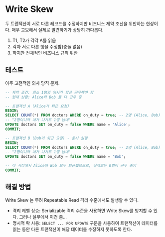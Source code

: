 # Write Skew

두 트랜잭션이 서로 다른 레코드를 수정하지만 비즈니스 제약 조선을 위반하는 현상이다.
매우 교묘해서 실제로 발견하기가 상당히 까다롭다.

1. T1, T2가 각각 A를 읽음
2. 각자 서로 다른 행을 수정함(충돌 없음)
3. 하지만 전체적인 비즈니스 규칙 위반


## 테스트

아주 고전적인 의사 당직 문제.

```sql
-- 제약 조건: 최소 1명의 의사가 항상 근무해야 함
-- 현재 상황: Alice와 Bob 둘 다 근무 중

-- 트랜잭션 A (Alice가 퇴근 요청)
BEGIN;
SELECT COUNT(*) FROM doctors WHERE on_duty = true; -- 2명 (Alice, Bob)
-- "2명이니까 내가 나가도 1명 남네"
UPDATE doctors SET on_duty = false WHERE name = 'Alice';
COMMIT;

-- 트랜잭션 B (Bob이 퇴근 요청) - 동시 실행
BEGIN;
SELECT COUNT(*) FROM doctors WHERE on_duty = true; -- 2명 (Alice, Bob)
-- "2명이니까 내가 나가도 1명 남네"  
UPDATE doctors SET on_duty = false WHERE name = 'Bob';

-- 이 시점에서 Alice와 Bob 모두 퇴근했으므로, 실제로는 0명이 근무 중임
COMMIT;
```


## 해결 방법

Write Skew 는 무려 Repeatable Read 격리 수준에서도 발생할 수 있다.

- 격리 레벨 상승: Serializable 격리 수준을 사용하면 Write Skew를 방지할 수 있다. 그러나 실무에서 이건 좀...
- 명시적 락 사용: `SELECT ... FOR UPDATE` 구문을 사용하여 트랜잭션이 데이터를 읽는 동안 다른 트랜잭션이 해당 데이터를 수정하지 못하도록 한다.
